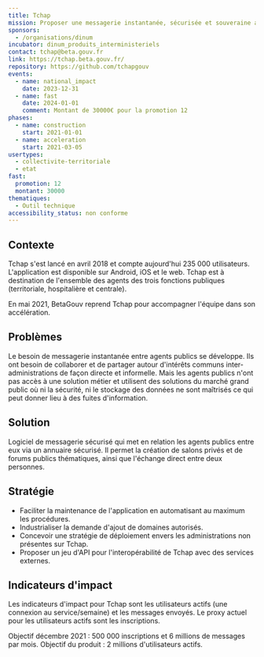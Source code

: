 ```yaml
---
title: Tchap
mission: Proposer une messagerie instantanée, sécurisée et souveraine aux agents publics
sponsors:
  - /organisations/dinum
incubator: dinum_produits_interministeriels
contact: tchap@beta.gouv.fr
link: https://tchap.beta.gouv.fr/
repository: https://github.com/tchapgouv
events:
  - name: national_impact
    date: 2023-12-31
  - name: fast
    date: 2024-01-01
    comment: Montant de 30000€ pour la promotion 12
phases:
  - name: construction
    start: 2021-01-01
  - name: acceleration
    start: 2021-03-05
usertypes:
  - collectivite-territoriale
  - etat
fast:
  promotion: 12
  montant: 30000
thematiques:
  - Outil technique
accessibility_status: non conforme
---
```

## Contexte

Tchap s'est lancé en avril 2018 et compte aujourd'hui 235 000 utilisateurs. L'application est disponible sur Android, iOS et le web. Tchap est à destination de l'ensemble des agents des trois fonctions publiques (territoriale, hospitalière et centrale).

En mai 2021, BetaGouv reprend Tchap pour accompagner l'équipe dans son accélération.

## Problèmes

Le besoin de messagerie instantanée entre agents publics se développe. Ils ont besoin de collaborer et de partager autour d'intérêts communs inter-administrations de façon directe et informelle. Mais les agents publics n'ont pas accès à une solution métier et utilisent des solutions du marché grand public où ni la sécurité, ni le stockage des données ne sont maîtrisés ce qui peut donner lieu à des fuites d'information.

## Solution

Logiciel de messagerie sécurisé qui met en relation les agents publics entre eux via un annuaire sécurisé. Il permet la création de salons privés et de forums publics thématiques, ainsi que l'échange direct entre deux personnes.

## Stratégie

- Faciliter la maintenance de l'application en automatisant au maximum les procédures.
- Industrialiser la demande d'ajout de domaines autorisés.
- Concevoir une stratégie de déploiement envers les administrations non présentes sur Tchap.
- Proposer un jeu d'API pour l'interopérabilité de Tchap avec des services externes.

## Indicateurs d'impact

Les indicateurs d'impact pour Tchap sont les utilisateurs actifs (une connexion au service/semaine) et les messages envoyés.
Le proxy actuel pour les utilisateurs actifs sont les inscriptions.

Objectif décembre 2021 : 500 000 inscriptions et 6 millions de messages par mois.
Objectif du produit : 2 millions d'utilisateurs actifs.
